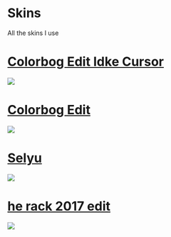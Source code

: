 # Skins
All the skins I use
# [Colorbog Edit Idke Cursor](https://rektygon.s-ul.eu/5lFZ9rIy)
![](https://i.imgur.com/GBdMmuN.jpg)
<br>
# [Colorbog Edit ](https://rektygon.s-ul.eu/j7ChbvC2)
![](https://i.imgur.com/kqr6iUy.jpg)
<br>
# [Selyu](https://rektygon.s-ul.eu/jwcqinVI)
![](https://i.imgur.com/uwfrsMO.jpg)
<br>
# [he rack 2017 edit](https://rektygon.s-ul.eu/L9wppK4i)
![](https://i.imgur.com/RjZ45VI.jpg)
<br>
